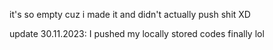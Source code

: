 it's so empty cuz i made it and didn't actually push shit XD

update 30.11.2023: I pushed my locally stored codes finally lol
